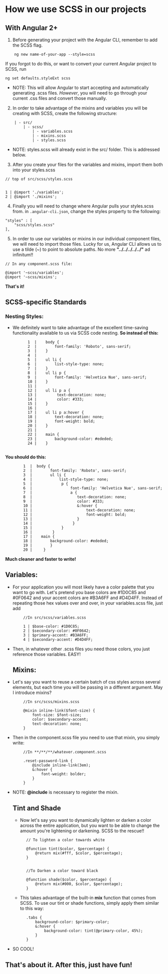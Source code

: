 # How we use SCSS in our projects

## With Angular 2+

1. Before generating your project with the Angular CLI, remember to add the SCSS flag.
```
    ng new name-of-your-app --style=scss
```

If you forgot to do this, or want to convert your current Angular project to SCSS, run
```
ng set defaults.styleExt scss
```
  * NOTE: This will allow Angular to start accepting and automatically generating .scss files. _However_, you will need to go through your current .css files and convert those manually.

2. In order to take advantage of the mixins and variables you will be creating with SCSS, create the following structure:

```
    | - src/
        | - scss/
            | - variables.scss
            | - mixins.scss
            | - styles.scss
```

* NOTE: styles.scss will already exist in the src/ folder. This is addressed below.

3. After you create your files for the variables and mixins, import them both into your styles.scss

```
// top of src/scss/styles.scss


1 | @import './variables';
2 | @import './mixins';
```

4. Finally you will need to change where Angular pulls your styles.scss from. in `.angular-cli.json`, change the styles property to the following: 

```
"styles" : [
    "scss/styles.scss"
],
```

5. In order to use our variables or mixins in our individual component files, we will need to import those files. Lucky for us, Angular CLI allows us to use a tilde (~) to point to absolute paths. No more **"../../../../../"** ad infinitum!!

```
// In any component.scss file:

@import '~scss/variables';
@import '~scss/mixins';
```
**That's it!**

## SCSS-specific Standards

  ### Nesting Styles:
  * We definitely want to take advantage of the excellent time-saving functionality available to us via SCSS code nesting. **So instead of this:**

  ```
            1  |    body {
            2  |        font-family: 'Roboto', sans-serif;
            3  |    }
            4  |
            5  |    ul li {
            6  |        list-style-type: none;
            7  |    }
            8  |    ul li p {
            9  |        font-family: 'Helvetica Nue', sans-serif;
            10 |    }
            11 |
            12 |    ul li p a {
            13 |         text-decoration: none;
            14 |         color: #333;
            15 |    }
            16 |
            17 |    ul li p a:hover {
            18 |        text-decoration: none;
            19 |        font-weight: bold;
            20 |    }
            21 |    
            22 |    main {
            23 |        background-color: #ededed;    
            24 |    }


  ```
**You should do this:**

```
        1  |  body {
        2  |        font-family: 'Roboto', sans-serif;
        3  |        ul li {
        4  |            list-style-type: none;
        5  |             p {
        6  |                 font-family: 'Helvetica Nue', sans-serif;
        7  |                 a {
        8  |                    text-decoration: none;
        9  |                    color: #333;
        10 |                    &:hover {
        11 |                        text-decoration: none;
        12 |                        font-weight: bold;
        13 |                    }
        14 |                  }
        15 |             }
        16 |         }
        17 |    main {
        18 |        background-color: #ededed;    
        19 |        }
        20 |     }

```
    
**Much cleaner and faster to write!**

  ## Variables: 
    
* For your application you will most likely have a color palette that you want to go with. Let's pretend you base colors are #1D0C85 and #0F0642 and your accent colors are #B3A6FF and #D4D4FF. Instead of repeating those hex values over and over, in your variables.scss file, just add
```
        //In src/scss/variables.scss

        1 | $base-color: #1D0C85;
        2 | $secondary-color: #0F0642;
        3 | $primary-accent: #B3A6FF;
        4 | $secondary-accent: #D4D4FF;
```
* Then, in whatever other .scss files you need those colors, you just reference those variables. EASY!

  ## Mixins: 

* Let's say you want to reuse a certain batch of css styles across several elements, but each time you will be passing in a different argument. May I introduce mixins?

```
        //In src/scss/mixins.scss

        @mixin inline-link($font-size) {
            font-size: $font-size;
            color: $secondary-accent;
            text-decoration: none;
        }
```

* Then in the component.scss file you need to use that mixin, you simply write: 

```
        //In **/**/**/whatever.component.scss

        .reset-password-link {
            @include inline-link(3em);
            &:hover {
                font-weight: bolder;
            }
        }
```
* NOTE: __@include__ is necessary to register the mixin.

  ## Tint and Shade

  * Now let's say you want to dynamically lighten or darken a color across the entire application, but you want to be able to change the amount you're lightening or darkening. SCSS to the rescue!!

  ```
        // To lighten a color towards white

        @function tint($color, $percentage) {
            @return mix(#fff, $color, $percentage);
        } 


        //To Darken a color toward black

        @function shade($color, $percentage) {
            @return mix(#000, $color, $percentage);
        }
  ```

  * This takes advantage of the built-in __mix__ function that comes from SCSS. To use our tint or shade functions, simply apply them similar to this way:

  ```
        .tabs {
            background-color: $primary-color;
            &:hover {
                background-color: tint(@primary-color, 45%);
            }
        }
  ```
* SO COOL!

## That's about it. After this, just have fun!

